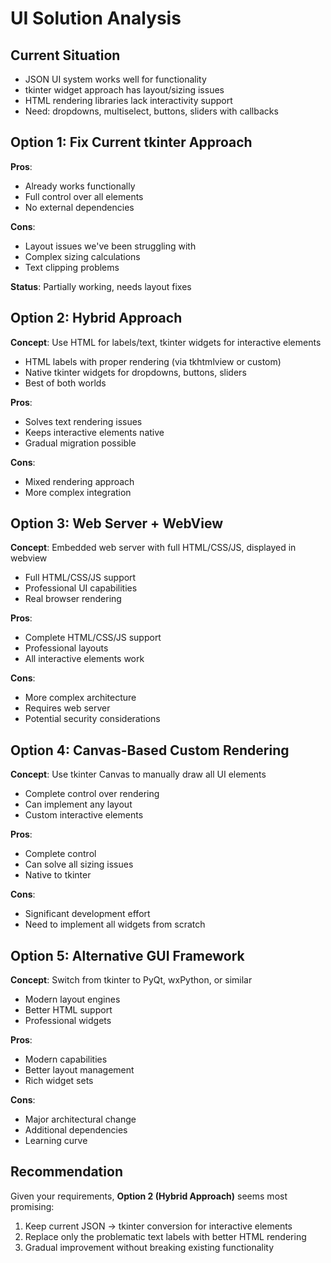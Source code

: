# UI Solution Analysis

## Current Situation
- JSON UI system works well for functionality
- tkinter widget approach has layout/sizing issues
- HTML rendering libraries lack interactivity support
- Need: dropdowns, multiselect, buttons, sliders with callbacks

## Option 1: Fix Current tkinter Approach
**Pros**: 
- Already works functionally
- Full control over all elements
- No external dependencies

**Cons**: 
- Layout issues we've been struggling with
- Complex sizing calculations
- Text clipping problems

**Status**: Partially working, needs layout fixes

## Option 2: Hybrid Approach
**Concept**: Use HTML for labels/text, tkinter widgets for interactive elements
- HTML labels with proper rendering (via tkhtmlview or custom)
- Native tkinter widgets for dropdowns, buttons, sliders
- Best of both worlds

**Pros**:
- Solves text rendering issues
- Keeps interactive elements native
- Gradual migration possible

**Cons**:
- Mixed rendering approach
- More complex integration

## Option 3: Web Server + WebView
**Concept**: Embedded web server with full HTML/CSS/JS, displayed in webview
- Full HTML/CSS/JS support
- Professional UI capabilities
- Real browser rendering

**Pros**:
- Complete HTML/CSS/JS support
- Professional layouts
- All interactive elements work

**Cons**:
- More complex architecture
- Requires web server
- Potential security considerations

## Option 4: Canvas-Based Custom Rendering
**Concept**: Use tkinter Canvas to manually draw all UI elements
- Complete control over rendering
- Can implement any layout
- Custom interactive elements

**Pros**:
- Complete control
- Can solve all sizing issues
- Native to tkinter

**Cons**:
- Significant development effort
- Need to implement all widgets from scratch

## Option 5: Alternative GUI Framework
**Concept**: Switch from tkinter to PyQt, wxPython, or similar
- Modern layout engines
- Better HTML support
- Professional widgets

**Pros**:
- Modern capabilities
- Better layout management
- Rich widget sets

**Cons**:
- Major architectural change
- Additional dependencies
- Learning curve

## Recommendation
Given your requirements, **Option 2 (Hybrid Approach)** seems most promising:
1. Keep current JSON → tkinter conversion for interactive elements
2. Replace only the problematic text labels with better HTML rendering
3. Gradual improvement without breaking existing functionality
